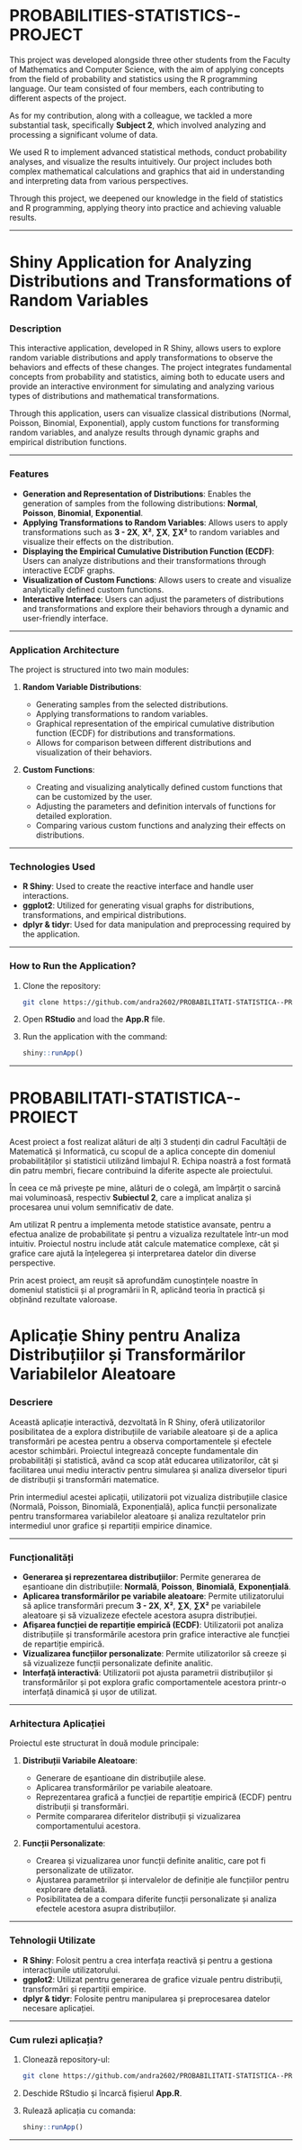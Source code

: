 # PROBABILITIES-STATISTICS--PROJECT

This project was developed alongside three other students from the Faculty of Mathematics and Computer Science, with the aim of applying concepts from the field of probability and statistics using the R programming language. Our team consisted of four members, each contributing to different aspects of the project.

As for my contribution, along with a colleague, we tackled a more substantial task, specifically **Subject 2**, which involved analyzing and processing a significant volume of data.

We used R to implement advanced statistical methods, conduct probability analyses, and visualize the results intuitively. Our project includes both complex mathematical calculations and graphics that aid in understanding and interpreting data from various perspectives.

Through this project, we deepened our knowledge in the field of statistics and R programming, applying theory into practice and achieving valuable results.

---

# Shiny Application for Analyzing Distributions and Transformations of Random Variables

### **Description**

This interactive application, developed in R Shiny, allows users to explore random variable distributions and apply transformations to observe the behaviors and effects of these changes. The project integrates fundamental concepts from probability and statistics, aiming both to educate users and provide an interactive environment for simulating and analyzing various types of distributions and mathematical transformations.

Through this application, users can visualize classical distributions (Normal, Poisson, Binomial, Exponential), apply custom functions for transforming random variables, and analyze results through dynamic graphs and empirical distribution functions.

---

### **Features**

- **Generation and Representation of Distributions**: Enables the generation of samples from the following distributions: **Normal**, **Poisson**, **Binomial**, **Exponential**.
- **Applying Transformations to Random Variables**: Allows users to apply transformations such as **3 - 2X**, **X²**, **∑X**, **∑X²** to random variables and visualize their effects on the distribution.
- **Displaying the Empirical Cumulative Distribution Function (ECDF)**: Users can analyze distributions and their transformations through interactive ECDF graphs.
- **Visualization of Custom Functions**: Allows users to create and visualize analytically defined custom functions.
- **Interactive Interface**: Users can adjust the parameters of distributions and transformations and explore their behaviors through a dynamic and user-friendly interface.

---

### **Application Architecture**

The project is structured into two main modules:

1. **Random Variable Distributions**:
   - Generating samples from the selected distributions.
   - Applying transformations to random variables.
   - Graphical representation of the empirical cumulative distribution function (ECDF) for distributions and transformations.
   - Allows for comparison between different distributions and visualization of their behaviors.

2. **Custom Functions**:
   - Creating and visualizing analytically defined custom functions that can be customized by the user.
   - Adjusting the parameters and definition intervals of functions for detailed exploration.
   - Comparing various custom functions and analyzing their effects on distributions.

---

### **Technologies Used**

- **R Shiny**: Used to create the reactive interface and handle user interactions.
- **ggplot2**: Utilized for generating visual graphs for distributions, transformations, and empirical distributions.
- **dplyr & tidyr**: Used for data manipulation and preprocessing required by the application.

---

### **How to Run the Application?**

1. Clone the repository:
   ```bash
   git clone https://github.com/andra2602/PROBABILITATI-STATISTICA--PROIECT.git
   ```

2. Open **RStudio** and load the **App.R** file.

3. Run the application with the command:
   ```r
   shiny::runApp()
   ```
___


# PROBABILITATI-STATISTICA--PROIECT

Acest proiect a fost realizat alături de alți 3 studenți din cadrul Facultății de Matematică și Informatică, cu scopul de a aplica concepte din domeniul probabilităților și statisticii utilizând limbajul R. Echipa noastră a fost formată din patru membri, fiecare contribuind la diferite aspecte ale proiectului.

În ceea ce mă privește pe mine, alături de o colegă, am împărțit o sarcină mai voluminoasă, respectiv **Subiectul 2**, care a implicat analiza și procesarea unui volum semnificativ de date.

Am utilizat R pentru a implementa metode statistice avansate, pentru a efectua analize de probabilitate și pentru a vizualiza rezultatele într-un mod intuitiv. Proiectul nostru include atât calcule matematice complexe, cât și grafice care ajută la înțelegerea și interpretarea datelor din diverse perspective.

Prin acest proiect, am reușit să aprofundăm cunoștințele noastre în domeniul statisticii și al programării în R, aplicând teoria în practică și obținând rezultate valoroase.



# Aplicație Shiny pentru Analiza Distribuțiilor și Transformărilor Variabilelor Aleatoare

### **Descriere**

Această aplicație interactivă, dezvoltată în R Shiny, oferă utilizatorilor posibilitatea de a explora distribuțiile de variabile aleatoare și de a aplica transformări pe acestea pentru a observa comportamentele și efectele acestor schimbări. Proiectul integrează concepte fundamentale din probabilități și statistică, având ca scop atât educarea utilizatorilor, cât și facilitarea unui mediu interactiv pentru simularea și analiza diverselor tipuri de distribuții și transformări matematice.

Prin intermediul acestei aplicații, utilizatorii pot vizualiza distribuțiile clasice (Normală, Poisson, Binomială, Exponențială), aplica funcții personalizate pentru transformarea variabilelor aleatoare și analiza rezultatelor prin intermediul unor grafice și repartiții empirice dinamice.
___

### **Funcționalități**

- **Generarea și reprezentarea distribuțiilor**: Permite generarea de eșantioane din distribuțiile: **Normală**, **Poisson**, **Binomială**, **Exponențială**.
- **Aplicarea transformărilor pe variabile aleatoare**: Permite utilizatorului să aplice transformări precum **3 - 2X**, **X²**, **∑X**, **∑X²** pe variabilele aleatoare și să vizualizeze efectele acestora asupra distribuției.
- **Afișarea funcției de repartiție empirică (ECDF)**: Utilizatorii pot analiza distribuțiile și transformările acestora prin grafice interactive ale funcției de repartiție empirică.
- **Vizualizarea funcțiilor personalizate**: Permite utilizatorilor să creeze și să vizualizeze funcții personalizate definite analitic.
- **Interfață interactivă**: Utilizatorii pot ajusta parametrii distribuțiilor și transformărilor și pot explora grafic comportamentele acestora printr-o interfață dinamică și ușor de utilizat.
___

### **Arhitectura Aplicației**

Proiectul este structurat în două module principale:

1. **Distribuții Variabile Aleatoare**:
   - Generare de eșantioane din distribuțiile alese.
   - Aplicarea transformărilor pe variabile aleatoare.
   - Reprezentarea grafică a funcției de repartiție empirică (ECDF) pentru distribuții și transformări.
   - Permite compararea diferitelor distribuții și vizualizarea comportamentului acestora.

2. **Funcții Personalizate**:
   - Crearea și vizualizarea unor funcții definite analitic, care pot fi personalizate de utilizator.
   - Ajustarea parametrilor și intervalelor de definiție ale funcțiilor pentru explorare detaliată.
   - Posibilitatea de a compara diferite funcții personalizate și analiza efectele acestora asupra distribuțiilor.
___

### **Tehnologii Utilizate**

- **R Shiny**: Folosit pentru a crea interfața reactivă și pentru a gestiona interacțiunile utilizatorului.
- **ggplot2**: Utilizat pentru generarea de grafice vizuale pentru distribuții, transformări și repartiții empirice.
- **dplyr & tidyr**: Folosite pentru manipularea și preprocesarea datelor necesare aplicației.
___

### **Cum rulezi aplicația?**

1. Clonează repository-ul:
   ```bash
   git clone https://github.com/andra2602/PROBABILITATI-STATISTICA--PROIECT.git
   ```

2. Deschide RStudio și încarcă fișierul **App.R**.

3. Rulează aplicația cu comanda:
   ```r
   shiny::runApp()
   ```

---
